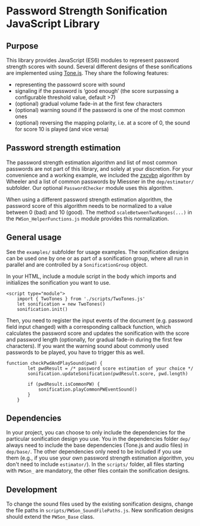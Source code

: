# Password Strength Sonification JavaScript Library
## Purpose
This library provides JavaScript (ES6) modules to represent password strength scores with sound. Several different designs of these sonifications are implemented using [Tone.js]. They share the following features:
- representing the passowrd score with sound
- signaling if the password is ‘good enough’ (the score surpassing a configurable threshold value, default >7)
- (optional) gradual volume fade-in at the first few characters
- (optional) warning sound if the password is one of the most common ones
- (optional) reversing the mapping polarity, i.e. at a score of 0, the sound for score 10 is played (and vice versa) 


## Password strength estimation
The password strength estimation algorithm and list of most common passwords are not part of this library, and solely at your discretion. For your convenience and a working example, we included the [zxcvbn] algorithm by Wheeler and a list of common passwords by Miessner in the `dep/estimator/` subfolder. Our optional `PasswordChecker` module uses this algorithm. 

When using a different password strength estimation algorithm, the password score of this algorithm needs to be normalized to a value between 0 (bad) and 10 (good). The method `scaleBetweenTwoRanges(...)` in the `PWSon_HelperFunctions.js` module provides this normalization.

## General usage
See the `examples/` subfolder for usage examples.
The sonification designs can be used one by one or as part of a sonification group, where all run in parallel and are controlled by a `SonificationGroup` object.

In your HTML, include a module script in the body which imports and initializes the sonification you want to use. 
```
<script type="module">
    import { TwoTones } from './scripts/TwoTones.js'
    let sonification = new TwoTones()
    sonification.init()
```

Then, you need to register the input events of the document (e.g. password field input changed) with a corresponding callback function, which calculates the password score and updates the sonification with the score and password length (optionally, for gradual fade-in during the first few characters). If you want the warning sound about commonly used passwords to be played, you have to trigger this as well.

```
function checkPwdAndPlaySound(pwd) {
        let pwdResult = /* password score estimation of your choice */
        sonification.updateSonification(pwdResult.score, pwd.length)

        if (pwdResult.isCommonPW) {
            sonification.playCommonPWEventSound()
        }                   
    }
```


## Dependencies
In your project, you can choose to only include the dependencies for the particular sonification design you use. You in the dependencies folder `dep/` always need to include the base dependencies (Tone.js and audio files) in `dep/base/`. The other dependencies only need to be included if you use them (e.g., if you use your own password strength estimation algorithm, you don't need to include `estimator/`). In the `scripts/` folder, all files starting with `PWSon_` are mandatory, the other files contain the sonification designs.

## Development
To change the sound files used by the existing sonification designs, change the file paths in `scripts/PWSon_SoundFilePaths.js`.
New sonification designs should extend the `PWSon_Base` class.

[Tone.js]: https://tonejs.github.io/
[Miessner]: https://github.com/danielmiessler/SecLists/tree/master/Passwords/Common-Credentials
[zxcvbn]: https://www.usenix.org/conference/usenixsecurity16/technical-sessions/presentation/wheeler